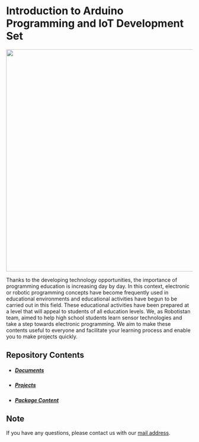 # Introduction to Arduino Programming and IoT Development Set
<img src="https://user-images.githubusercontent.com/112697142/199506577-41cc7cf3-5baf-453c-91be-576786de86d5.png" width="600" height="600">

Thanks to the developing technology opportunities, the importance of programming education is increasing day by day. In this context, electronic or robotic programming concepts have become frequently used in educational environments and educational activities have begun to be carried out in this field. These educational activities have been prepared at a level that will appeal to students of all education levels. We, as Robotistan team, aimed to help high school students learn sensor technologies and take a step towards electronic programming. We aim to make these contents useful to everyone and facilitate your learning process and enable you to make projects quickly. 

## Repository Contents
-   ##### [Documents](https://github.com/Robotistan/ArduinoProgrammingandIoTDevelopmentKit/tree/main/Documents "Heading link")
-   ##### [Projects](https://github.com/Robotistan/ArduinoProgrammingandIoTDevelopmentKit/tree/main/PROJECTS "Heading link")
-   ##### [Package Content](https://github.com/Robotistan/ArduinoProgrammingandIoTDevelopmentKit/tree/main/Package%20Content "Heading link")



## Note
If you have any questions, please contact us with our [mail address](info@robotistan.com).
